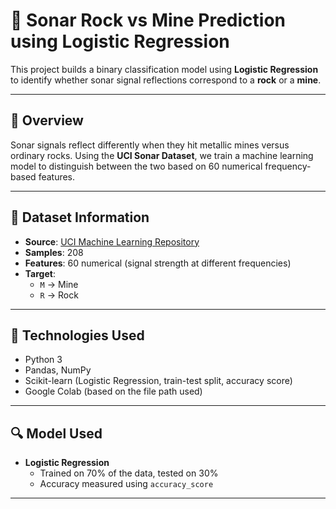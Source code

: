 # 🎯 Sonar Rock vs Mine Prediction using Logistic Regression

This project builds a binary classification model using **Logistic Regression** to identify whether sonar signal reflections correspond to a **rock** or a **mine**.

---

## 📘 Overview

Sonar signals reflect differently when they hit metallic mines versus ordinary rocks. Using the **UCI Sonar Dataset**, we train a machine learning model to distinguish between the two based on 60 numerical frequency-based features.

---

## 🧾 Dataset Information

- **Source**: [UCI Machine Learning Repository](https://archive.ics.uci.edu/ml/datasets/connectionist+bench+(sonar,+mines+vs.+rocks))
- **Samples**: 208
- **Features**: 60 numerical (signal strength at different frequencies)
- **Target**:  
  - `M` → Mine  
  - `R` → Rock

---

## 📌 Technologies Used

- Python 3
- Pandas, NumPy
- Scikit-learn (Logistic Regression, train-test split, accuracy score)
- Google Colab (based on the file path used)

---

## 🔍 Model Used

- **Logistic Regression**
  - Trained on 70% of the data, tested on 30%
  - Accuracy measured using `accuracy_score`

---



